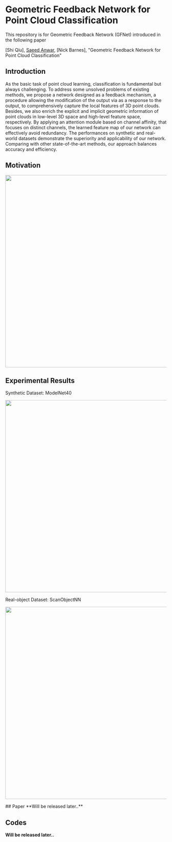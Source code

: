# Geometric Feedback Network for Point Cloud Classification
This repository is for Geometric Feedback Network (GFNet) introduced in the following paper

[Shi Qiu], [Saeed Anwar](https://saeed-anwar.github.io/),  [Nick Barnes], "Geometric Feedback Network for Point Cloud Classification" 

## Introduction
As the basic task of point cloud learning, classification is fundamental but always challenging. To address some unsolved problems of existing methods, we propose a network designed as a feedback mechanism, a procedure allowing the modification of the output via as a response to the output, to comprehensively capture the local features of 3D point clouds. Besides, we also enrich the explicit and implicit geometric information of point clouds in low-level 3D space and high-level feature space, respectively. By applying an attention module based on channel affinity, that focuses on distinct channels, the learned feature map of our network can effectively avoid redundancy. The performances on synthetic and real-world datasets demonstrate the superiority and applicability of our network. Comparing with other state-of-the-art methods, our approach balances accuracy and efficiency.

## Motivation
<p align="center">
  <img width="600" src="https://github.com/ShiQiu0419/Geometric-Feedback-Network-for-Point-Cloud-Classification/blob/master/overview2.png">
</p>

## Experimental Results
Synthetic Dataset: ModelNet40
<p align="center">
  <img width="600" src="https://github.com/ShiQiu0419/GFNet/blob/master/modelnet40.png">
</p>

Real-object Dataset: ScanObjectNN
<p align="center">
  <img width="600" src="https://github.com/ShiQiu0419/GFNet/blob/master/scanobjectnn.png">
</p>
## Paper
**Will be released later..**

## Codes
**Will be released later..**
